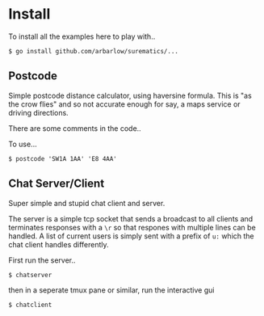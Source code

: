 # Install

To install all the examples here to play with..

```
$ go install github.com/arbarlow/surematics/...
```

## Postcode

Simple postcode distance calculator, using haversine formula. This is "as the crow flies" and so not accurate enough for say, a maps service or driving directions.

There are some comments in the code..

To use...

```
$ postcode 'SW1A 1AA' 'E8 4AA'
```

## Chat Server/Client

Super simple and stupid chat client and server.

The server is a simple tcp socket that sends a broadcast to all clients and terminates responses with a `\r` so that respones with multiple lines can be handled. A list of current users is simply sent with a prefix of `u:` which the chat client handles differently.

First run the server..

```
$ chatserver
```

then in a seperate tmux pane or similar, run the interactive gui

```
$ chatclient
```
